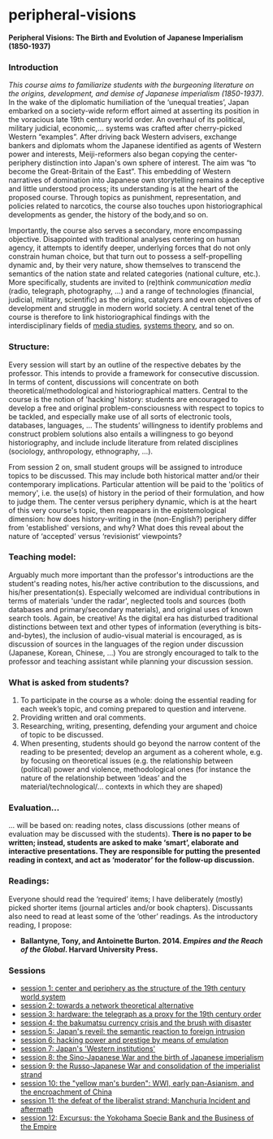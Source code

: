 # peripheral-visions

**Peripheral Visions: The Birth and Evolution of Japanese Imperialism (1850-1937)**

### Introduction
*This course aims to familiarize students with the burgeoning literature on the origins, development, and demise of Japanese imperialism (1850-1937)*. In the wake of the diplomatic humiliation of the ‘unequal treaties’, Japan embarked on a society-wide reform effort aimed at asserting its position in the voracious late 19th century world order. An overhaul of its political, military judicial, economic,… systems was crafted after cherry-picked Western “examples”. 
After driving back Western advisers, exchange bankers and diplomats whom the Japanese identified as agents of Western power and interests, Meiji-reformers also began copying the center-periphery distinction into Japan's own sphere of interest. The aim was “to become the Great-Britain of the East”. This embedding of Western narratives of domination into Japanese own storytelling remains a deceptive and little understood process; its understanding is at the heart of the proposed course. Through topics as punishment, representation, and policies related to narcotics, the course also touches upon historiographical developments as gender, the history of the body,and so on.

Importantly, the course also serves a secondary, more encompassing objective. Disappointed with traditional analyses centering on human agency, it attempts to identify deeper, underlying forces that do not only constrain human choice, but that turn out to possess a self-propelling dynamic and, by their very nature, show themselves to transcend the semantics of the nation state and related categories (national culture, etc.). More specifically, students are invited to (re)think *communication media* (radio, telegraph, photography, …) and a range of technologies (financial, judicial, military, scientific) as the origins, catalyzers and even objectives of development and struggle in modern world society. A central tenet of the course is therefore to link historiographical findings with the interdisciplinary fields of [media studies](https://en.wikipedia.org/wiki/Media_studies), [systems theory](https://en.wikipedia.org/wiki/Niklas_Luhmann), and so on.

### Structure:
Every session will start by an outline of the respective debates by the professor. This intends to provide a framework for consecutive discussion. In terms of content, discussions will concentrate on both theoretical/methodological and historiographical matters. Central to the course is the notion of 'hacking' history: students are encouraged to develop a free and original problem-consciousness with respect to topics to be tackled, and especially make use of all sorts of electronic tools, databases, languages, … The students’ willingness to identify problems and construct problem solutions also entails a willingness to go beyond historiography, and include include literature from related disciplines (sociology, anthropology, ethnography, …).

From session 2 on, small student groups will be assigned to introduce topics to be discussed. This may include both historical matter and/or their contemporary implications. Particular attention will be paid to the 'politics of memory', i.e. the use(s) of history in the period of their formulation, and how to judge them. The center versus periphery dynamic, which is at the heart of this very course's topic, then reappears in the epistemological dimension: how does history-writing in the (non-English?) periphery differ from 'established' versions, and why? What does this reveal about the nature of ‘accepted’ versus ‘revisionist’ viewpoints? 

### Teaching model:
Arguably much more important than the professor's introductions are the student's reading notes, his/her active contribution to the discussions, and his/her presentation(s). Especially welcomed are individual contributions in terms of materials 'under the radar', neglected tools and sources (both databases and primary/secondary materials), and original uses of known search tools. Again, be creative! As the digital era has disturbed traditional distinctions between text and other types of information (everything is bits-and-bytes), the inclusion of audio-visual material is encouraged, as is discussion of sources in the languages of the region under discussion (Japanese, Korean, Chinese, …)
You are strongly encouraged to talk to the professor and teaching assistant while planning your discussion session.

### What is asked from students?
1. To participate in the course as a whole: doing the essential reading for each week’s topic, and coming prepared to question and intervene.
2. Providing written and oral comments.
3. Researching, writing, presenting, defending your argument and choice of topic to be discussed.
4. When presenting, students should go beyond the narrow content of the reading to be presented; develop an argument as a coherent whole, e.g. by focusing on theoretical issues (e.g. the relationship between (political) power and violence, methodological ones (for instance the nature of the relationship between ‘ideas’ and the material/technological/… contexts in which they are shaped)

### Evaluation... 
... will be based on:
reading notes, class discussions (other means of evaluation may be discussed with the students).
**There is no paper to be written; instead, students are asked to make ‘smart’, elaborate and interactive presentations. They are responsible for putting the presented reading in context, and act as ‘moderator’ for the follow-up discussion.**

### Readings:
Everyone should read the ‘required’ items; I have deliberately (mostly) picked shorter items (journal articles and/or book chapters). Discussants also need to read at least some of the ‘other’ readings. As the introductory reading, I propose:
  * **Ballantyne, Tony, and Antoinette Burton. 2014. *Empires and the Reach of the Global*. Harvard University Press.**

### Sessions
* [session 1: center and periphery as the structure of the 19th century world system](https://github.com/michaelschiltz/peripheral-visions/blob/master/session%2001%20-%20center%20and%20periphery%20as%20the%20structure%20of%20the%2019th%20century%20world%20system.md)
* [session 2: towards a network theoretical alternative](https://github.com/michaelschiltz/peripheral-visions/blob/master/session%2002%20-%20towards%20a%20network%20theoretical%20alternative.md)
* [session 3: hardware: the telegraph as a proxy for the 19th century order](https://github.com/michaelschiltz/peripheral-visions/blob/master/session%2003%20-%20hardware:%20the%20telegraph%20as%20a%20proxy%20for%20the%2019th%20century%20order.md)
* [session 4: the bakumatsu currency crisis and the brush with disaster](https://github.com/michaelschiltz/peripheral-visions/blob/master/session%2004%20-%20the%20bakumatsu%20currency%20crisis%20and%20the%20brush%20with%20disaster.md)
* [session 5: Japan's reveil: the semantic reaction to foreign intrusion](https://github.com/michaelschiltz/peripheral-visions/blob/master/session%2005%20-%20Japan's%20reveil:%20the%20semantic%20reaction%20to%20foreign%20intrusion.md)
* [session 6: hacking power and prestige by means of emulation](https://github.com/michaelschiltz/peripheral-visions/blob/master/session%2006%20-%20hacking%20power%20and%20prestige%20by%20means%20of%20emulation.md)
* [session 7: Japan's 'Western institutions'](https://github.com/michaelschiltz/peripheral-visions/blob/master/session%2007%20-%20Japan's%20'Western%20institutions'.md)
* [session 8: the Sino-Japanese War and the birth of Japanese imperialism](https://github.com/michaelschiltz/peripheral-visions/blob/master/session%2008%20-%20the%20Sino-Japanese%20War%20and%20the%20birth%20of%20Japanese%20imperialism.md)
* [session 9: the Russo-Japanese War and consolidation of the imperialist strand](https://github.com/michaelschiltz/peripheral-visions/blob/master/session%2009%20-%20the%20Russo-Japanese%20War%20and%20consolidation%20of%20the%20imperialist%20strand.md)
* [session 10: the "yellow man's burden": WWI, early pan-Asianism, and the encroachment of China](https://github.com/michaelschiltz/peripheral-visions/blob/master/session%2010%20-%20the%20%22yellow%20man's%20burden%22:%20WWI%2C%20early%20pan-Asianism%2C%20and%20the%20encroachment%20of%20China.md)
* [session 11: the defeat of the liberalist strand: Manchuria Incident and aftermath](https://github.com/michaelschiltz/peripheral-visions/blob/master/session%2011%20-%20the%20defeat%20of%20the%20liberalist%20strand:%20Manchuria%20Incident%20and%20aftermath.md)
* [session 12: Excursus: the Yokohama Specie Bank and the Business of the Empire](https://github.com/michaelschiltz/peripheral-visions/blob/master/session%2012%20-%20Excursus:%20the%20Yokohama%20Specie%20Bank%20and%20the%20Business%20of%20the%20Empire.md)
